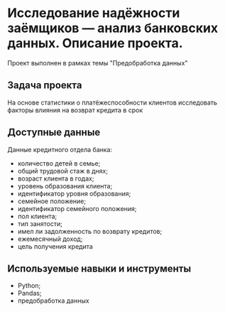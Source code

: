 # Исследование надёжности заёмщиков — анализ банковских данных. Описание проекта.
Проект выполнен в рамках темы "Предобработка данных"

## Задача проекта

На основе статистики о платёжеспособности клиентов исследовать факторы влияния на возврат кредита в срок

## Доступные данные 

Данные кредитного отдела банка:

- количество детей в семье;
- общий трудовой стаж в днях;
- возраст клиента в годах;
- уровень образования клиента;
- идентификатор уровня образования;
- семейное положение;
- идентификатор семейного положения;
- пол клиента;
- тип занятости;
- имел ли задолженность по возврату кредитов;
- ежемесячный доход;
- цель получения кредита

## Используемые навыки и инструменты

- Python;
- Pandas;
- предобработка данных
